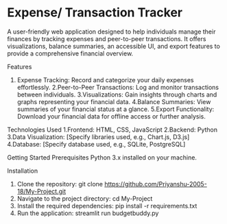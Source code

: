 # Expense/ Transaction Tracker
A user-friendly web application designed to help individuals manage their finances by tracking expenses and peer-to-peer transactions. It offers visualizations, balance summaries, an accessible UI, and export features to provide a comprehensive financial overview.

Features
  1. Expense Tracking: Record and categorize your daily expenses effortlessly.
  2.Peer-to-Peer Transactions: Log and monitor transactions between individuals.
  3.Visualizations: Gain insights through charts and graphs representing your financial data.
  4.Balance Summaries: View summaries of your financial status at a glance.
  5.Export Functionality: Download your financial data for offline access or further analysis.

Technologies Used
  1.Frontend: HTML, CSS, JavaScript
  2.Backend: Python
  3.Data Visualization: [Specify libraries used, e.g., Chart.js, D3.js]
  4.Database: [Specify database used, e.g., SQLite, PostgreSQL]

Getting Started
  Prerequisites
  Python 3.x installed on your machine.

Installation
  1. Clone the repository:
      git clone https://github.com/Priyanshu-2005-18/My-Project.git
  2. Navigate to the project directory:
      cd My-Project
  3. Install the required dependencies:
      pip install -r requirements.txt
  4. Run the application:
      streamlit run budgetbuddy.py
